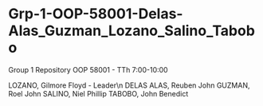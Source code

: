 # Grp-1-OOP-58001-Delas-Alas_Guzman_Lozano_Salino_Tabobo
Group 1 Repository
OOP 58001 - TTh 7:00-10:00

LOZANO, Gilmore Floyd - Leader\n
DELAS ALAS, Reuben John
GUZMAN, Roel John
SALINO, Niel Phillip
TABOBO, John Benedict
